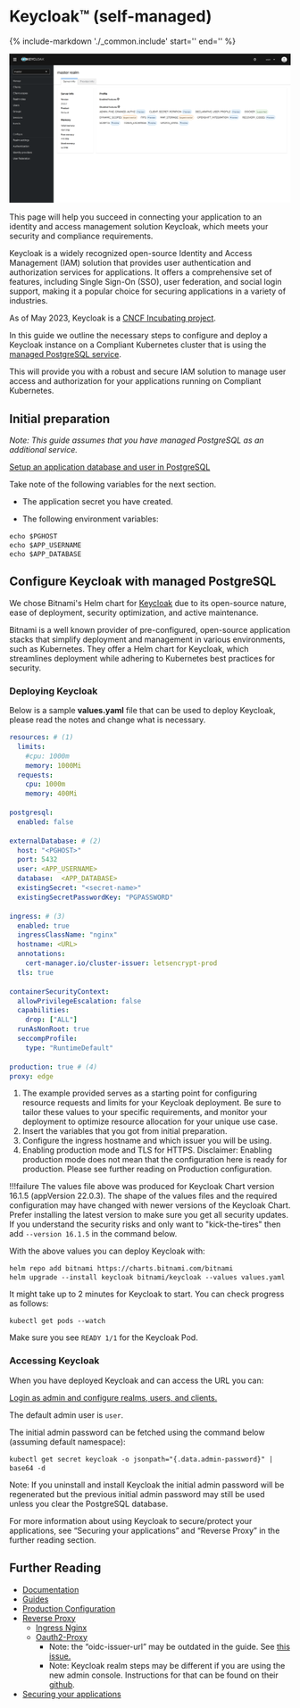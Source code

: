 Keycloak™ (self-managed)
===========

{%
   include-markdown './_common.include'
   start='<!--disclaimer-start-->'
   end='<!--disclaimer-end-->'
%}

![Keycloak Image](img/keycloakpic.png)

This page will help you succeed in connecting your application to an identity and access management solution Keycloak, which meets your security and compliance requirements.

Keycloak is a widely recognized open-source Identity and Access Management (IAM) solution that provides user authentication and authorization services for applications. It offers a comprehensive set of features, including Single Sign-On (SSO), user federation, and social login support, making it a popular choice for securing applications in a variety of industries.

As of May 2023, Keycloak is a [CNCF Incubating project](https://www.cncf.io/blog/2023/04/11/keycloak-joins-cncf-as-an-incubating-project/).

In this guide we outline the necessary steps to configure and deploy a Keycloak instance on a Compliant Kubernetes cluster that is using the [managed PostgreSQL service](../additional-services/postgresql.md).

This will provide you with a robust and secure IAM solution to manage user access and authorization for your applications running on Compliant Kubernetes.

## Initial preparation
*Note: This guide assumes that you have managed PostgreSQL as an additional service.*

[Setup an application database and user in PostgreSQL](../additional-services/postgresql.md)

Take note of the following variables for the next section.

- The application secret you have created.

- The following environment variables:

```
echo $PGHOST
echo $APP_USERNAME
echo $APP_DATABASE
```

## Configure Keycloak with managed PostgreSQL

We chose Bitnami's Helm chart for [Keycloak](https://github.com/bitnami/charts/tree/main/bitnami/keycloak) due to its open-source nature, ease of deployment, security optimization, and active maintenance.

Bitnami is a well known provider of pre-configured, open-source application stacks that simplify deployment and management in various environments, such as Kubernetes. They offer a Helm chart for Keycloak, which streamlines deployment while adhering to Kubernetes best practices for security.

### Deploying Keycloak
Below is a sample **values.yaml** file that can be used to deploy Keycloak, please read the notes and change what is necessary.
```yaml
resources: # (1)
  limits:
    #cpu: 1000m
    memory: 1000Mi
  requests:
    cpu: 1000m
    memory: 400Mi

postgresql:
  enabled: false

externalDatabase: # (2)
  host: "<PGHOST>"
  port: 5432
  user: <APP_USERNAME>
  database:  <APP_DATABASE>
  existingSecret: "<secret-name>"
  existingSecretPasswordKey: "PGPASSWORD"

ingress: # (3)
  enabled: true
  ingressClassName: "nginx"
  hostname: <URL>
  annotations:
    cert-manager.io/cluster-issuer: letsencrypt-prod
  tls: true

containerSecurityContext:
  allowPrivilegeEscalation: false
  capabilities:
    drop: ["ALL"]
  runAsNonRoot: true
  seccompProfile:
    type: "RuntimeDefault"

production: true # (4)
proxy: edge
```

1.  The example provided serves as a starting point for configuring resource requests and limits for your Keycloak deployment. Be sure to tailor these values to your specific requirements, and monitor your deployment to optimize resource allocation for your unique use case.
2.  Insert the variables that you got from initial preparation.
3.  Configure the ingress hostname and which issuer you will be using.
4.  Enabling production mode and TLS for HTTPS. Disclaimer: Enabling production mode does not mean that the configuration here is ready for production. Please see further reading on Production configuration.

!!!failure
    The values file above was produced for Keycloak Chart version 16.1.5 (appVersion 22.0.3).
    The shape of the values files and the required configuration may have changed with newer versions of the Keycloak Chart.
    Prefer installing the latest version to make sure you get all security updates.
    If you understand the security risks and only want to "kick-the-tires" then add `--version 16.1.5` in the command below.

With the above values you can deploy Keycloak with:
```
helm repo add bitnami https://charts.bitnami.com/bitnami
helm upgrade --install keycloak bitnami/keycloak --values values.yaml
```

It might take up to 2 minutes for Keycloak to start. You can check progress as follows:

```console
kubectl get pods --watch
```

Make sure you see `READY 1/1` for the Keycloak Pod.

### Accessing Keycloak
When you have deployed Keycloak and can access the URL you can:

[Login as admin and configure realms, users, and clients.](https://www.keycloak.org/getting-started/getting-started-kube)

The default admin user is `user`.

The initial admin password can be fetched using the command below (assuming default namespace):

```console
kubectl get secret keycloak -o jsonpath="{.data.admin-password}" | base64 -d
```

Note: If you uninstall and install Keycloak the initial admin password will be regenerated but the previous initial admin password may still be used unless you clear the PostgreSQL database.

For more information about using Keycloak to secure/protect your applications, see “Securing your applications” and “Reverse Proxy” in the further reading section.

## Further Reading
- [Documentation](https://www.keycloak.org/documentation)
- [Guides](https://www.keycloak.org/guides)
- [Production Configuration](https://www.keycloak.org/server/configuration-production)
- [Reverse Proxy](https://www.keycloak.org/server/reverseproxy)
    - [Ingress Nginx](https://kubernetes.github.io/ingress-nginx/examples/auth/oauth-external-auth/)
    - [Oauth2-Proxy](https://oauth2-proxy.github.io/oauth2-proxy/configuration/oauth_provider#keycloak-auth-provider)
        - Note: the “oidc-issuer-url” may be outdated in the guide. See [this issue.](https://stackoverflow.com/questions/70577004/keycloak-could-not-find-resource-for-full-path)
        - Note: Keycloak realm steps may be different if you are using the new admin console. Instructions for that can be found on their [github](https://github.com/oauth2-proxy/oauth2-proxy/blob/master/docs/docs/configuration/providers/keycloak_oidc.md).
- [Securing your applications](https://www.keycloak.org/docs/latest/securing_apps/index.html)
